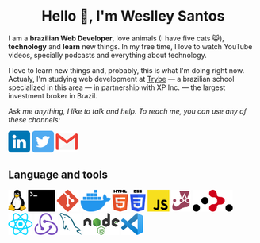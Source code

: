 <h1 align="center">Hello 👋, I'm Weslley Santos</h1>
<p>
  I am a <strong>brazilian Web Developer</strong>, love animals (I have five cats 😸), <strong>technology</strong> and <strong>learn</strong> new things. In my free time, I love to watch YouTube videos, specially podcasts and everything about technology.
</p>
<p>
  I love to learn new things and, probably, this is what I'm doing right now. Actualy, I'm studying web development at <a href="https://betrybe.com">Trybe</a> — a brazilian school specialized in this area — in partnership with XP Inc. — the largest investment broker in Brazil.
</p>
<p>
  <em>
    Ask me anything, I like to talk and help. To reach me, you can use any of these channels: 
  </em>
</p>
<div>
  <a href="https://www.linkedin.com/in/weslley-almerindo/"><img src="Images/linkedin.png" alt="linkedin" height="44px" /></a>
  <a href="https://twitter.com/wes_almerindo"><img src="Images/twitter.png" alt="twitter" height="44px" /></a>
  <a href="mailto:weslleyalmerindo2@gmail.com"><img src="Images/gmail.png" alt="email" height="44px" /></a>
</div>
<h2>Language and tools</h2>
<div>
  <a href=""><img src="Images/linux-tux.svg" alt="linux" height="44px" /></a>
  <a href=""><img src="Images/terminal.svg" alt="terminal" height="44px" /></a>
  <a href=""><img src="Images/git-icon.svg" alt="git" height="44px" /></a>
  <a href=""><img src="Images/docker-icon.svg" alt="docker" height="44px" /></a>
  <a href=""><img src="Images/html-5.svg" alt="html-5" height="44px" /></a>
  <a href=""><img src="Images/css-3.svg" alt="css-3" height="44px" /></a>
  <a href=""><img src="Images/javascript.svg" alt="javascript" height="44px" /></a>
  <a href=""><img src="Images/jest.svg" alt="jest" height="44px" /></a>
  <a href=""><img src="Images/react-router.svg" alt="react router" height="44px" /></a>
  <a href=""><img src="Images/react.svg" alt="reactjs" height="44px" /></a>
  <a href=""><img src="Images/redux.svg" alt="redux" height="44px" /></a>
  <a href=""><img src="Images/mysql.svg" alt="mysql" height="44px" /></a>
  <a href=""><img src="Images/nodejs.svg" alt="nodejs" height="44px" /></a>
  <a href=""><img src="Images/visual-studio-code.svg" alt="visual studio code" height="44px" /></a>
</div>
<!---
wes-santos/wes-santos is a ✨ special ✨ repository because its `README.md` (this file) appears on your GitHub profile.
You can click the Preview link to take a look at your changes.
--->
